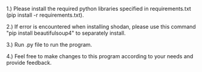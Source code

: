 1.) Please install the required python libraries specified in requirements.txt (pip install -r requirements.txt).

2.) If error is encountered when installing shodan, please use this command "pip install beautifulsoup4" to separately install.

3.) Run .py file to run the program.

4.) Feel free to make changes to this program according to your needs and provide feedback.
